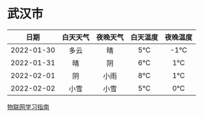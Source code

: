 # 武汉市
|日期|白天天气|夜晚天气|白天温度|夜晚温度|
|:--:|:--:|:--:|:--:|:--:|
|2022-01-30|多云|晴|5℃|-1℃|
|2022-01-31|晴|阴|6℃|1℃|
|2022-02-01|阴|小雨|8℃|1℃|
|2022-02-02|小雪|小雪|5℃|0℃|
 
[物联网学习指南](http://doc.lziqi.top/IoT)
